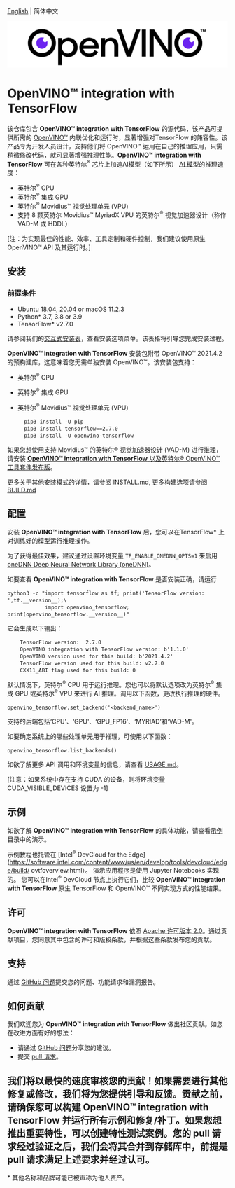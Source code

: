 [English](./README.md) | 简体中文

<p align="center">
  <img src="images/openvino_wbgd.png">
</p>

# **OpenVINO™ integration with TensorFlow**

该仓库包含 **OpenVINO™ integration with TensorFlow** 的源代码，该产品可提供所需的 [OpenVINO™](https://software.intel.com/content/www/us/en/develop/tools/openvino-toolkit.html) 内联优化和运行时，显著增强对TensorFlow 的兼容性。该产品专为开发人员设计，支持他们将 OpenVINO™ 运用在自己的推理应用，只需稍微修改代码，就可显著增强推理性能。**OpenVINO™ integration with TensorFlow** 可在各种英特尔<sup>®</sup> 芯片上加速AI模型（如下所示） [AI 模型](docs/MODELS_cn.md)的推理速度：

- 英特尔<sup>®</sup> CPU
- 英特尔<sup>®</sup> 集成 GPU
- 英特尔<sup>®</sup> Movidius™ 视觉处理单元 (VPU)
- 支持 8 颗英特尔 Movidius™ MyriadX VPU 的英特尔<sup>®</sup> 视觉加速器设计（称作 VAD-M 或 HDDL）

[注：为实现最佳的性能、效率、工具定制和硬件控制，我们建议使用原生 OpenVINO™ API 及其运行时。]

## 安装
### 前提条件

- Ubuntu 18.04, 20.04 or macOS 11.2.3
- Python* 3.7, 3.8 or 3.9
- TensorFlow* v2.7.0

请参阅我们的[交互式安装表](https://openvinotoolkit.github.io/openvino_tensorflow/)，查看安装选项菜单。该表格将引导您完成安装过程。

**OpenVINO™ integration with TensorFlow** 安装包附带 OpenVINO™ 2021.4.2 的预构建库，这意味着您无需单独安装 OpenVINO™。该安装包支持：
- 英特尔<sup>®</sup> CPU
- 英特尔<sup>®</sup> 集成 GPU
- 英特尔<sup>®</sup> Movidius™ 视觉处理单元 (VPU)
  

        pip3 install -U pip
        pip3 install tensorflow==2.7.0
        pip3 install -U openvino-tensorflow


如果您想使用支持 Movidius™ 的英特尔® 视觉加速器设计 (VAD-M) 进行推理，请安装 [**OpenVINO™ integration with TensorFlow** 以及英特尔® OpenVINO™ 工具套件发布版](docs/INSTALL_cn.md#12-install-openvino-integration-with-tensorflow-alongside-the-intel-distribution-of-openvino-toolkit)。

更多关于其他安装模式的详情，请参阅 [INSTALL.md](docs/INSTALL_cn.md), 更多构建选项请参阅 [BUILD.md](docs/BUILD_cn.md)

## 配置

安装 **OpenVINO™ integration with TensorFlow** 后，您可以在TensorFlow* 上对训练好的模型运行推理操作。

为了获得最佳效果，建议通过设置环境变量 `TF_ENABLE_ONEDNN_OPTS=1` 来启用[oneDNN Deep Neural Network Library (oneDNN)](https://github.com/oneapi-src/oneDNN)。

如要查看 **OpenVINO™ integration with TensorFlow** 是否安装正确，请运行

    python3 -c "import tensorflow as tf; print('TensorFlow version: ',tf.__version__);\
                import openvino_tensorflow; print(openvino_tensorflow.__version__)"

它会生成以下输出：

        TensorFlow version:  2.7.0
        OpenVINO integration with TensorFlow version: b'1.1.0'
        OpenVINO version used for this build: b'2021.4.2'
        TensorFlow version used for this build: v2.7.0
        CXX11_ABI flag used for this build: 0

默认情况下，英特尔<sup>®</sup> CPU 用于运行推理。您也可以将默认选项改为英特尔<sup>®</sup> 集成 GPU 或英特尔<sup>®</sup> VPU 来进行 AI 推理。调用以下函数，更改执行推理的硬件。

    openvino_tensorflow.set_backend('<backend_name>')

支持的后端包括‘CPU'、‘GPU'、‘GPU_FP16'、‘MYRIAD’和‘VAD-M'。

如要确定系统上的哪些处理单元用于推理，可使用以下函数：

    openvino_tensorflow.list_backends()
如欲了解更多 API 调用和环境变量的信息，请查看 [USAGE.md](docs/USAGE_cn.md)。

[注意：如果系统中存在支持 CUDA 的设备，则将环境变量 CUDA_VISIBLE_DEVICES 设置为 -1]

## 示例

如欲了解 **OpenVINO™ integration with TensorFlow** 的具体功能，请查看[示例](./examples)目录中的演示。

示例教程也托管在 [Intel<sup>®</sup> DevCloud for the Edge](https://software.intel.com/content/www/us/en/develop/tools/devcloud/edge/build/ ovtfoverview.html）。 演示应用程序是使用 Jupyter Notebooks 实现的。 您可以在Intel<sup>®</sup> DevCloud 节点上执行它们，比较 **OpenVINO™ integration with TensorFlow** 原生 TensorFlow 和 OpenVINO™ 不同实现方式的性能结果。

## 许可
**OpenVINO™ integration with TensorFlow** 依照 [Apache 许可版本 2.0](LICENSE)。通过贡献项目，您同意其中包含的许可和版权条款，并根据这些条款发布您的贡献。

## 支持

通过 [GitHub 问题](https://github.com/openvinotoolkit/openvino_tensorflow/issues)提交您的问题、功能请求和漏洞报告。

## 如何贡献

我们欢迎您为 **OpenVINO™ integration with TensorFlow** 做出社区贡献。如您在改进方面有好的想法：

* 请通过 [GitHub 问题](https://github.com/openvinotoolkit/openvino_tensorflow/issues)分享您的建议。
* 提交 [pull 请求](https://github.com/openvinotoolkit/openvino_tensorflow/pulls)。

我们将以最快的速度审核您的贡献！如果需要进行其他修复或修改，我们将为您提供引导和反馈。贡献之前，请确保您可以构建 **OpenVINO™ integration with TensorFlow** 并运行所有示例和修复/补丁。如果您想推出重要特性，可以创建特性测试案例。您的 pull 请求经过验证之后，我们会将其合并到存储库中，前提是 pull 请求满足上述要求并经过认可。
---
\* 其他名称和品牌可能已被声称为他人资产。
